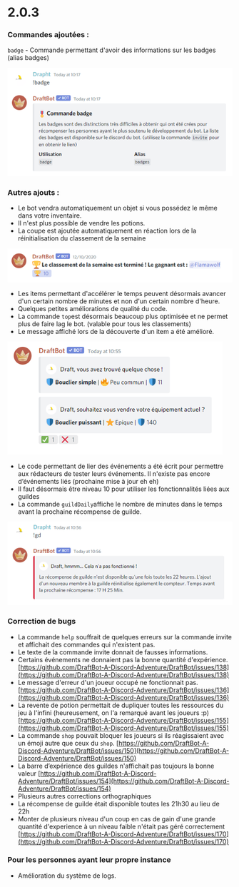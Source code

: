 # 2.0.3

###  Commandes ajoutées :

`badge` - Commande permettant d'avoir des informations sur les badges \(alias badges\)

![Exemple de la commande badge](../.gitbook/assets/image.png)

###  Autres ajouts :

* Le bot vendra automatiquement un objet si vous possédez le même dans votre inventaire.
* Il n'est plus possible de vendre les potions.
* La coupe est ajoutée automatiquement en réaction lors de la réinitialisation du classement de la semaine

![DraftBot ajoute la r&#xE9;action automatiquement](../.gitbook/assets/image%20%281%29.png)

* Les items permettant d'accélérer le temps peuvent désormais avancer d'un certain nombre de minutes et non d'un certain nombre d'heure.
* Quelques petites améliorations de qualité du code.
* La commande `top`est désormais beaucoup plus optimisée et ne permet plus de faire lag le bot. \(valable pour tous les classements\)
* Le message affiché lors de la découverte d'un item a été amélioré.

![Le nouveau message de r&#xE9;ception d&apos;un objet](../.gitbook/assets/image%20%282%29.png)

* Le code permettant de lier des événements a été écrit pour permettre aux rédacteurs de tester leurs événements. Il n'existe pas encore d’événements liés \(prochaine mise à jour eh eh\)
* Il faut désormais être niveau 10 pour utiliser les fonctionnalités liées aux guildes
* La commande `guildDaily`affiche le nombre de minutes dans le temps avant la prochaine récompense de guilde.

![](../.gitbook/assets/image%20%283%29.png)

###  Correction de bugs 

* La commande `help` souffrait de quelques erreurs sur la commande invite et affichait des commandes qui n'existent pas.
* Le texte de la commande invite donnait de fausses informations.
* Certains événements ne donnaient pas la bonne quantité d'expérience. [https://github.com/DraftBot-A-Discord-Adventure/DraftBot/issues/138](https://github.com/DraftBot-A-Discord-Adventure/DraftBot/issues/138)
* Le message d'erreur d'un joueur occupé ne fonctionnait pas. [https://github.com/DraftBot-A-Discord-Adventure/DraftBot/issues/136](https://github.com/DraftBot-A-Discord-Adventure/DraftBot/issues/136)
* La revente de potion permettait de dupliquer toutes les ressources du jeu à l'infini \(heureusement, on l'a remarqué avant les joueurs :p\) [https://github.com/DraftBot-A-Discord-Adventure/DraftBot/issues/155](https://github.com/DraftBot-A-Discord-Adventure/DraftBot/issues/155)
* La commande `shop` pouvait bloquer les joueurs si ils réagissaient avec un émoji autre que ceux du `shop`. [https://github.com/DraftBot-A-Discord-Adventure/DraftBot/issues/150](https://github.com/DraftBot-A-Discord-Adventure/DraftBot/issues/150)
* La barre d’expérience des guildes n'affichait pas toujours la bonne valeur [https://github.com/DraftBot-A-Discord-Adventure/DraftBot/issues/154](https://github.com/DraftBot-A-Discord-Adventure/DraftBot/issues/154)
* Plusieurs autres corrections orthographiques
* La récompense de guilde était disponible toutes les 21h30 au lieu de 22h
* Monter de plusieurs niveau d'un coup en cas de gain d'une grande quantité d'experience à un niveau faible n'était pas géré correctement [https://github.com/DraftBot-A-Discord-Adventure/DraftBot/issues/170](https://github.com/DraftBot-A-Discord-Adventure/DraftBot/issues/170)

### Pour les personnes ayant leur propre instance

* Amélioration du système de logs.

